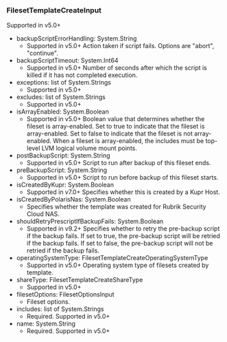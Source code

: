 ### FilesetTemplateCreateInput
Supported in v5.0+

- backupScriptErrorHandling: System.String
  - Supported in v5.0+
      Action taken if script fails. Options are "abort", "continue".
- backupScriptTimeout: System.Int64
  - Supported in v5.0+
      Number of seconds after which the script is killed if it has not completed execution.
- exceptions: list of System.Strings
  - Supported in v5.0+
- excludes: list of System.Strings
  - Supported in v5.0+
- isArrayEnabled: System.Boolean
  - Supported in v5.0+
      Boolean value that determines whether the fileset is array-enabled. Set to true to indicate that the fileset is array-enabled. Set to false to indicate that the fileset is not array-enabled. When a fileset is array-enabled, the includes must be top-level LVM logical volume mount points.
- postBackupScript: System.String
  - Supported in v5.0+
      Script to run after backup of this fileset ends.
- preBackupScript: System.String
  - Supported in v5.0+
      Script to run before backup of this fileset starts.
- isCreatedByKupr: System.Boolean
  - Supported in v7.0+
      Specifies whether this is created by a Kupr Host.
- isCreatedByPolarisNas: System.Boolean
  - Specifies whether the template was created for Rubrik Security Cloud NAS.
- shouldRetryPrescriptIfBackupFails: System.Boolean
  - Supported in v9.2+
      Specifies whether to retry the pre-backup script if the backup fails. If set to true, the pre-backup script will be retried if the backup fails. If set to false, the pre-backup script will not be retried if the backup fails.
- operatingSystemType: FilesetTemplateCreateOperatingSystemType
  - Supported in v5.0+
      Operating system type of filesets created by template.
- shareType: FilesetTemplateCreateShareType
  - Supported in v5.0+
- filesetOptions: FilesetOptionsInput
  - Fileset options.
- includes: list of System.Strings
  - Required. Supported in v5.0+
- name: System.String
  - Required. Supported in v5.0+
